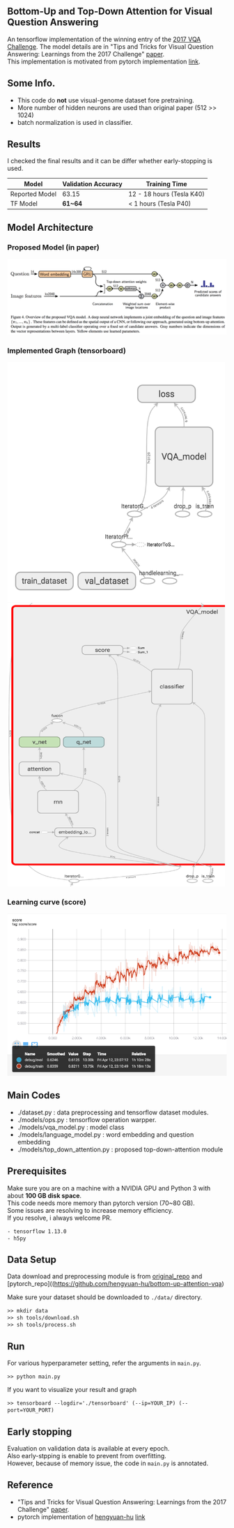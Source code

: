 ## Bottom-Up and Top-Down Attention for Visual Question Answering

An tensorflow implementation of the winning entry of the [2017 VQA Challenge](http://www.visualqa.org/challenge.html).
The model details are in "Tips and Tricks for Visual
Question Answering: Learnings from the 2017 Challenge"
[paper](https://arxiv.org/abs/1708.02711).  
This implementation is motivated from pytorch implementation [link](https://github.com/hengyuan-hu/bottom-up-attention-vqa).

## Some Info.
- This code do **not** use visual-genome dataset fore pretraining.
- More number of hidden neurons are used than original paper (512 >> 1024)  
- batch normalization is used in classifier.


## Results
I checked the final results and it can be differ whether early-stopping is used.  

| Model | Validation Accuracy | Training Time
| --- | --- | -- |
| Reported Model | 63.15 | 12 - 18 hours (Tesla K40) |
| TF Model | **61~64** | < 1 hours (Tesla P40) |

## Model Architecture
### Proposed Model (in paper)
![proposed_model](./assets/model_arch.png)

### Implemented Graph (tensorboard) 
<img src=./assets/model1.png width="500" height="550">
<img src=./assets/model2.png width="500" height="650">

### Learning curve (score)
![lr_curve](./assets/learning_curve.png)


## Main Codes
* ./dataset.py : data preprocessing and tensorflow dataset modules.
* ./models/ops.py : tensorflow operation warpper.
* ./models/vqa_model.py : model class
* ./models/language_model.py : word embedding and question embedding
* ./models/top_down_attention.py : proposed top-down-attention module

## Prerequisites
Make sure you are on a machine with a NVIDIA GPU and Python 3 with about **100 GB disk space**.  
This code needs more memory than pytorch version (70~80 GB).  
Some issues are resolving to increase memory efficiency.  
If you resolve, i always welcome PR.  
```
- tensorflow 1.13.0
- h5py
```

## Data Setup
Data download and preprocessing module is from [original_repo](https://github.com/peteanderson80/bottom-up-attention) and [pytorch_repo]((https://github.com/hengyuan-hu/bottom-up-attention-vqa)

Make sure your dataset should be downloaded to `./data/` directory.
```
>> mkdir data
>> sh tools/download.sh
>> sh tools/process.sh
```

## Run
For various hyperparameter setting, refer the arguments in `main.py`.
```
>> python main.py
```

If you want to visualize your result and graph
```
>> tensorboard --logdir='./tensorboard' (--ip=YOUR_IP) (--port=YOUR_PORT)
```

## Early stopping
Evaluation on validation data is available at every epoch.   
Also early-stpping is enable to prevent from overfitting.  
However, because of memory issue, the code in `main.py` is annotated.

## Reference
- "Tips and Tricks for Visual
Question Answering: Learnings from the 2017 Challenge"
[paper](https://arxiv.org/abs/1708.02711).  
- pytorch implementation of [hengyuan-hu](https://github.com/hengyuan-hu) [link](https://github.com/hengyuan-hu/bottom-up-attention-vqa)  
